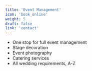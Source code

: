 ```yaml
---
title: 'Event Management'
icon: 'book_online'
weight: 5
draft: false
link: 'contact'
---
```


- One stop for full event management
- Stage decoration
- Event photography
- Catering services
- All wedding requirements, A-Z
